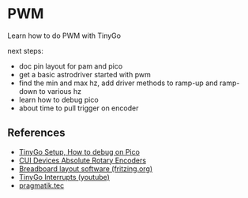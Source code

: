 # PWM

Learn how to do PWM with TinyGo

next steps:

* doc pin layout for pam and pico
* get a basic astrodriver started with pwm 
* find the min and max hz, add driver methods to ramp-up and ramp-down to various hz 
* learn how to debug pico
* about time to pull trigger on encoder

## References

* [TinyGo Setup, How to debug on Pico](https://pragmatik.tech/tutorials/tinygo-pico-vscode/)
* [CUI Devices Absolute Rotary Encoders](https://www.cuidevices.com/catalog/motion/rotary-encoders)
* [Breadboard layout software (fritzing.org)](https://fritzing.org/learning/tutorials/building-circuit)
* [TinyGo Interrupts (youtube)](https://www.youtube.com/watch?v=I5uVHBgOZQo)
* [pragmatik.tec](https://pragmatik.tech/)
